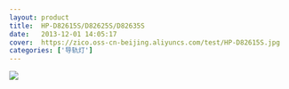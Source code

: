 ```yaml
---
layout: product
title:  HP-D82615S/D82625S/D82635S
date:   2013-12-01 14:05:17
cover:	https://zico.oss-cn-beijing.aliyuncs.com/test/HP-D82615S.jpg
categories: ['导轨灯']
---
```


![](https://zico.oss-cn-beijing.aliyuncs.com/test/vu3f5.png)
